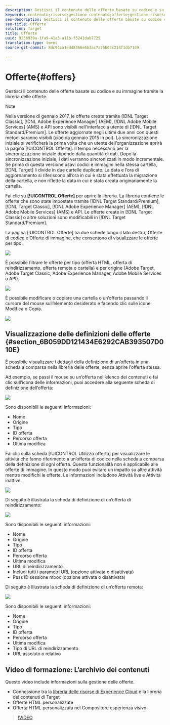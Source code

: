```yaml
---
description: Gestisci il contenuto delle offerte basate su codice e su immagine tramite la libreria delle offerte.
keywords: contenuto;risorse;gestione contenuto;offerte;gestione risorse;inserire modalità selezione;modalità di selezione
seo-description: Gestisci il contenuto delle offerte basate su codice e su immagine tramite la libreria delle offerte.
seo-title: Offerte
solution: Target
title: Offerte
uuid: 925b930a-1fa9-41a3-a11b-f5241dab7725
translation-type: tm+mt
source-git-commit: 8dc94ca1ed48366e6b3ac7a75b03c214f1db71d9

---
```



# Offerte{#offers}

Gestisci il contenuto delle offerte basate su codice e su immagine tramite la libreria delle offerte.

>[!NOTE]
>
>Nella versione di gennaio 2017, le offerte create tramite [!DNL Target Classic], [!DNL Adobe Experience Manager] (AEM), [!DNL Adobe Mobile Services] (AMS) e API sono visibili nell’interfaccia utente di [!DNL Target Standard/Premium]. Le offerte aggiornate negli ultimi due anni con questi metodi saranno visibili (cioè da gennaio 2015 in poi). La sincronizzazione iniziale si verificherà la prima volta che un utente dell’organizzazione aprirà la pagina [!UICONTROL Offerte]. Il tempo necessario per la sincronizzazione iniziale dipende dalla quantità di dati. Dopo la sincronizzazione iniziale, i dati verranno sincronizzati in modo incrementale. Se prima di questa versione usavi codici e immagini nella stessa cartella, [!DNL Target] li divide in due cartelle duplicate. La data e l’ora di aggiornamento si riferiscono all’ora in cui è stata effettuata la migrazione della cartella, e non riflette la data in cui è stata creata originariamente la cartella.

Fai clic su **[!UICONTROL Offerte]** per aprire la libreria. La libreria contiene le offerte che sono state impostate tramite [!DNL Target Standard/Premium], [!DNL Target Classic], [!DNL Adobe Experience Manager] (AEM), [!DNL Adobe Mobile Services] (AMS) e API. Le offerte create in [!DNL Target Classic] o altre soluzioni sono modificabili in [!DNL Target Standard/Premium].

La pagina [!UICONTROL Offerte] ha due schede lungo il lato destro, Offerte di codice e Offerte di immagine, che consentono di visualizzare le offerte per tipo.

![](assets/offers_page.png)

È possibile filtrare le offerte per tipo (offerta HTML, offerta di reindirizzamento, offerta remota o cartella) e per origine (Adobe Target, Adobe Target Classic, Adobe Experience Manager, Adobe Mobile Services o API).

![](assets/offers_filter.png)

È possibile modificare o copiare una cartella o un’offerta passando il cursore del mouse sull’elemento desiderato e facendo clic sulle icone Modifica o Copia.

![](assets/offer-picker-large.png)

## Visualizzazione delle definizioni delle offerte {#section_6B059DD121434E6292CAB393507D010E}

È possibile visualizzare i dettagli della definizione di un’offerta in una scheda a comparsa nella libreria delle offerte, senza aprire l’offerta stessa.

Ad esempio, se passi il mouse su un’offerta nell’elenco dei contenuti e fai clic sull’icona delle informazioni, puoi accedere alla seguente scheda di definizione dell’offerta:

![](assets/offer-card-html.png)

Sono disponibili le seguenti informazioni:

* Nome
* Origine
* Tipo
* ID offerta
* Percorso offerta
* Ultima modifica

Fai clic sulla scheda [!UICONTROL Utilizzo offerta] per visualizzare le attività che fanno riferimento a un’offerta di codice nella scheda a comparsa della definizione di ogni offerta. Questa funzionalità non è applicabile alle offerte di immagine. In questo modo puoi evitare un impatto su altre attività mentre modifichi le offerte. Le informazioni includono Attività live e Attività inattive.

![](assets/offer-card-usage.png)

Di seguito è illustrata la scheda di definizione di un’offerta di reindirizzamento:

![](assets/offer-card-redirect.png)

Sono disponibili le seguenti informazioni:

* Nome
* Origine
* Tipo
* ID offerta
* Percorso offerta
* Ultima modifica
* URL di reindirizzamento
* Includi tutti i parametri URL (opzione attivata o disattivata)
* Pass ID sessione mbox (opzione attivata o disattivata)

Di seguito è illustrata la scheda di definizione di un’offerta remota:

![](assets/offer-card-remote.png)

Sono disponibili le seguenti informazioni:

* Nome
* Origine
* Tipo
* ID offerta
* Percorso offerta
* Ultima modifica
* Tipo di URL di reindirizzamento
* URL assoluto o relativo

## Video di formazione: L’archivio dei contenuti

Questo video include informazioni sulla gestione delle offerte.

* Connessione tra la [libreria delle risorse di Experience Cloud](https://docs.adobe.com/content/help/en/core-services/interface/assets/creative-cloud.html) e la libreria dei contenuti di Target
* Offerte HTML personalizzate
* Offerta HTML personalizzata nel Compositore esperienza visivo

>[!VIDEO](https://video.tv.adobe.com/v/17387?captions=ita)